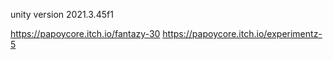 unity version 2021.3.45f1

https://papoycore.itch.io/fantazy-30 https://papoycore.itch.io/experimentz-5